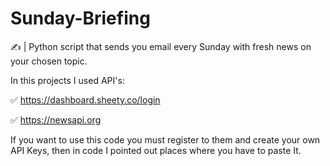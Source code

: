 # Sunday-Briefing
✍️ | Python script that sends you email every Sunday with fresh news on your chosen topic.

In this projects I used API's:

✅ https://dashboard.sheety.co/login

✅ https://newsapi.org

If you want to use this code you must register to them and create your own API Keys, then in code I pointed out places where you have to paste It.

